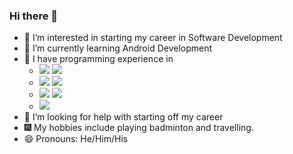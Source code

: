 ### Hi there 👋

- 🔭 I’m interested in starting my career in Software Development
- 🌱 I’m currently learning Android Development
- 👯 I have programming experience in 
  -  <img src="https://img.shields.io/badge/Python-FFD43B?style=for-the-badge&logo=python&logoColor=darkgreen" />        <img src="https://img.shields.io/badge/Java-ED8B00?style=for-the-badge&logo=java&logoColor=white" />   
  -   <img src="https://img.shields.io/badge/HTML5-E34F26?style=for-the-badge&logo=html5&logoColor=white" />             <img src="https://img.shields.io/badge/CSS3-1572B6?style=for-the-badge&logo=css3&logoColor=white" />
  -  <img src="https://img.shields.io/badge/C%2B%2B-00599C?style=for-the-badge&logo=c%2B%2B&logoColor=white" />           <img src="https://img.shields.io/badge/C-00599C?style=for-the-badge&logo=c&logoColor=white" />
  -  <img src="https://img.shields.io/badge/JavaScript-F7DF1E?style=for-the-badge&logo=javascript&logoColor=black" /> 
- 🤔 I’m looking for help with starting off my career
- 🎆 My hobbies include playing badminton and travelling.
- 😄 Pronouns: He/Him/His
